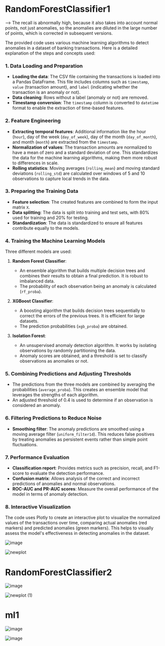 
# RandomForestClassifier1

--> The recall is abnormally high, because it also takes into account normal points, not just anomalies, so the anomalies are diluted in the large number of points, which is corrected in subsequent versions.


The provided code uses various machine learning algorithms to detect anomalies in a dataset of banking transactions. Here is a detailed explanation of the steps and concepts used:

### 1. Data Loading and Preparation

- **Loading the data**: The CSV file containing the transactions is loaded into a Pandas DataFrame. This file includes columns such as `timestamp`, `value` (transaction amount), and `label` (indicating whether the transaction is an anomaly or not).
- **Data cleaning**: Rows without a label (anomaly or not) are removed.
- **Timestamp conversion**: The `timestamp` column is converted to `datetime` format to enable the extraction of time-based features.

### 2. Feature Engineering

- **Extracting temporal features**: Additional information like the hour (`hour`), day of the week (`day_of_week`), day of the month (`day_of_month`), and month (`month`) are extracted from the `timestamp`.
- **Normalization of values**: The transaction amounts are normalized to have a mean of zero and a standard deviation of one. This standardizes the data for the machine learning algorithms, making them more robust to differences in scale.
- **Rolling statistics**: Moving averages (`rolling_mean`) and moving standard deviations (`rolling_std`) are calculated over windows of 5 and 10 observations to capture local trends in the data.

### 3. Preparing the Training Data

- **Feature selection**: The created features are combined to form the input matrix `X`.
- **Data splitting**: The data is split into training and test sets, with 80% used for training and 20% for testing.
- **Standardization**: The data is standardized to ensure all features contribute equally to the models.

### 4. Training the Machine Learning Models

Three different models are used:

1. **Random Forest Classifier**:
   - An ensemble algorithm that builds multiple decision trees and combines their results to obtain a final prediction. It is robust to imbalanced data.
   - The probability of each observation being an anomaly is calculated (`rf_proba`).

2. **XGBoost Classifier**:
   - A boosting algorithm that builds decision trees sequentially to correct the errors of the previous trees. It is efficient for large datasets.
   - The prediction probabilities (`xgb_proba`) are obtained.

3. **Isolation Forest**:
   - An unsupervised anomaly detection algorithm. It works by isolating observations by randomly partitioning the data.
   - Anomaly scores are obtained, and a threshold is set to classify observations as anomalies or not.

### 5. Combining Predictions and Adjusting Thresholds

- The predictions from the three models are combined by averaging the probabilities (`average_proba`). This creates an ensemble model that leverages the strengths of each algorithm.
- An adjusted threshold of 0.4 is used to determine if an observation is considered an anomaly.

### 6. Filtering Predictions to Reduce Noise

- **Smoothing filter**: The anomaly predictions are smoothed using a moving average filter (`uniform_filter1d`). This reduces false positives by treating anomalies as persistent events rather than simple point fluctuations.

### 7. Performance Evaluation

- **Classification report**: Provides metrics such as precision, recall, and F1-score to evaluate the detection performance.
- **Confusion matrix**: Allows analysis of the correct and incorrect predictions of anomalies and normal observations.
- **ROC-AUC and PR-AUC scores**: Measure the overall performance of the model in terms of anomaly detection.

### 8. Interactive Visualization

The code uses Plotly to create an interactive plot to visualize the normalized values of the transactions over time, comparing actual anomalies (red markers) and predicted anomalies (green markers). This helps to visually assess the model's effectiveness in detecting anomalies in the dataset.


 ![image](https://github.com/user-attachments/assets/abb92fbf-91d3-4b29-9b8b-e5e9223170d7)


 ![newplot](https://github.com/user-attachments/assets/b9a87cd2-2ed9-4dfc-927f-e476b45747ed)



# RandomForestClassifier2


![image](https://github.com/user-attachments/assets/10132731-c2df-4cf6-97eb-75320d0116c2)

![newplot (1)](https://github.com/user-attachments/assets/7fc0bf06-37ad-440a-a8a7-f849e36a53dd)


# ml1
![image](https://github.com/user-attachments/assets/43dd13d6-3271-4bd1-b785-da7a5b9063e5)

![image](https://github.com/user-attachments/assets/efce3dc2-3a0f-4f49-8643-4e6a55f2caee)

